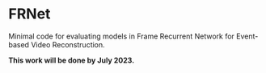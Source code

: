# FRNet
Minimal code for evaluating models in Frame Recurrent Network for Event-based Video Reconstruction.

**This work will be done by July 2023.**
